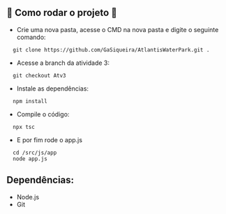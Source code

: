 ## :open_file_folder: Como rodar o projeto :open_file_folder:
- Crie uma nova pasta, acesse o CMD na nova pasta e digite o seguinte comando:
  
```
  git clone https://github.com/GaSiqueira/AtlantisWaterPark.git .
```
- Acesse a branch da atividade 3:

```
  git checkout Atv3
```
- Instale as dependências:
  
```
  npm install
```
- Compile o código:
```
  npx tsc
```
- E por fim rode o app.js
```
  cd /src/js/app
  node app.js
```

## Dependências:
- Node.js
- Git
